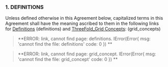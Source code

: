 ### 1. DEFINITIONS

Unless defined otherwise in this Agreement below, capitalized terms in this Agreement shall have the meaning ascribed to them in the following links for [Definitions](definitions) (definitions) and [ThreeFold_Grid Concepts](grid_concept): (grid_concepts)
> **ERROR: link, cannot find page: definitions.
IError(Error{
    msg: 'cannot find the file: definitions'
    code: 0
}) **<BR>


> **ERROR: link, cannot find page: grid_concept.
IError(Error{
    msg: 'cannot find the file: grid_concept'
    code: 0
}) **<BR>

